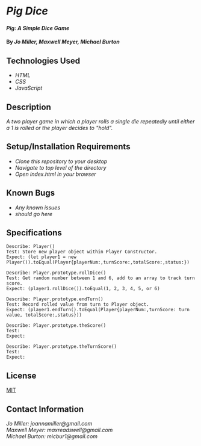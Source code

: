 # _Pig Dice_

#### _Pig: A Simple Dice Game_

#### By _**Jo Miller, Maxwell Meyer, Michael Burton**_

## Technologies Used

* _HTML_
* _CSS_
* _JavaScript_

## Description

_A two player game in which a player rolls a single die repeatedly until either a 1 is rolled or the player decides to "hold"._

## Setup/Installation Requirements

* _Clone this repository to your desktop_
* _Navigate to top level of the directory_
* _Open index.html in your browser_

## Known Bugs

* _Any known issues_
* _should go here_

## Specifications
```
Describe: Player()
Test: Store new player object within Player Constructor.
Expect: (let player1 = new Player()).toEqual(Player{playerNum:,turnScore:,totalScore:,status:})

Describe: Player.prototype.rollDice()
Test: Get random number between 1 and 6, add to an array to track turn score.
Expect: (player1.rollDice()).toEqual(1, 2, 3, 4, 5, or 6)

Describe: Player.prototype.endTurn()
Test: Record rolled value from turn to Player object.
Expect: (player1.endTurn().toEqual(Player{playerNum:,turnScore: turn value, totalScore:,status}))

Describe: Player.prototype.theScore()
Test:
Expect:

Describe: Player.prototype.theTurnScore()
Test: 
Expect:
```

## License

[MIT](LICENSE.txt)

## Contact Information

_Jo Miller: joannamiller@gmail.com_ <br>
_Maxwell Meyer: maxreadswell@gmail.com_ <br>
_Michael Burton: micbur1@gmail.com_
